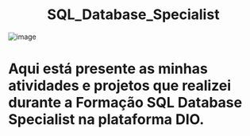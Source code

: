 # <div align="center">SQL_Database_Specialist </div>
![image](https://user-images.githubusercontent.com/105325488/211213590-10a0e817-e4d5-4de2-882c-92a1765d5616.png)

# Aqui está presente as minhas atividades e projetos que realizei durante a Formação SQL Database Specialist na plataforma DIO.

